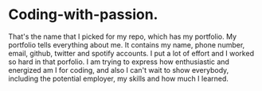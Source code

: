 # Coding-with-passion. 
That's the name that I picked for my repo, which has my portfolio. My portfolio tells everything about me.
It contains my name, phone number, email, github, twitter and spotify accounts. I put a lot of effort and I worked so hard in that porfolio. I am trying to express how enthusiastic and energized am I for coding, and also I can't wait to show everybody, including the potential employer, my skills and how much I learned. 
